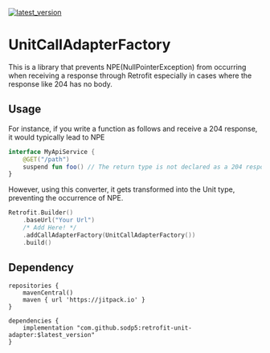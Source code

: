 [![latest_version](https://img.shields.io/github/v/release/sodp5/retrofit-unit-adapter?label=latest_version)](https://github.com/sodp5/retrofit-unit-adapter/releases/tag/1.0.2)

# UnitCallAdapterFactory
This is a library that prevents NPE(NullPointerException) from occurring when receiving a response through Retrofit
especially in cases where the response like 204 has no body.

## Usage

For instance, if you write a function as follows and receive a 204 response, it would typically lead to NPE
```kotlin
interface MyApiService {
    @GET("/path")
    suspend fun foo() // The return type is not declared as a 204 response is expected.
}
```

However, using this converter, it gets transformed into the Unit type, preventing the occurrence of NPE.
```kotlin
Retrofit.Builder()
    .baseUrl("Your Url")
    /* Add Here! */
    .addCallAdapterFactory(UnitCallAdapterFactory())
    .build()
```

## Dependency
```
repositories {
    mavenCentral()
    maven { url 'https://jitpack.io' }
}
```

```
dependencies {
    implementation "com.github.sodp5:retrofit-unit-adapter:$latest_version"
}
```
